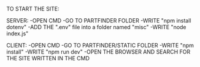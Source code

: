 TO START THE SITE:


SERVER:
-OPEN CMD
    -GO TO PARTFINDER FOLDER
    -WRITE "npm install dotenv"
    -ADD THE ".env" file into a folder named "misc"
    -WRITE "node index.js"

CLIENT:
-OPEN CMD
    -GO TO PARTFINDER/STATIC FOLDER
    -WRITE "npm install"
    -WRITE "npm run dev"
    -OPEN THE BROWSER AND SEARCH FOR THE SITE WRITTEN IN THE CMD